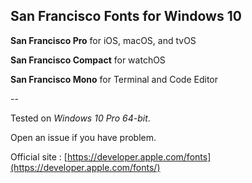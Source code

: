 ## San Francisco Fonts for Windows 10

__San Francisco Pro__ for iOS, macOS, and tvOS

__San Francisco Compact__ for watchOS 

__San Francisco Mono__ for Terminal and Code Editor 

--

Tested on _Windows 10 Pro 64-bit_. 
 
Open an issue if you have problem. 

Official site : [https://developer.apple.com/fonts](https://developer.apple.com/fonts/)

